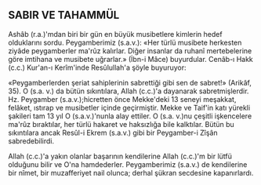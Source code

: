 ## SABIR VE TAHAMMÜL

Ashâb (r.a.)'mdan biri bir gün en büyük musibetlere kimlerin hedef olduklarını sordu. Peygamberimiz (s.a.v.): «Her türlü musibete herkesten ziyâde peygamberler ma'rûz kalır­lar. Diğer insanlar da ruhanî mertebelerine gö­re imtihana ve musibete uğrarlar.» (İbn-i Mâce) buyurdular. Cenâb-ı Hakk (c.c.) Kur'an-ı Kerîm'inde Resûlullah'a şöyle buyuruyor:

«Peygamberlerden şeriat sahiplerinin sab­rettiği gibi sen de sabret!» (Arikâf, 35). O (s.a. v.) da bütün sıkıntılara, Allah (c.c.)'a dayana­rak sabretmişlerdir. Hz. Peygamber (s.a.v.);hicretten önce Mekke'deki 13 seneyi meşak­kat, felâket, ıstırap ve musibetler içinde geçirmiştir. Mekke ve Taif'in katı yürekli şakileri tam 13 yıl O (s.a.v.)'nunla alay ettiler. O (s.a. v.)nu çeşitli işkencelere ma'rûz bıraktılar, her türlü hakaret ve haksızlığa bile kalktılar. Bü­tün bu sıkıntılara ancak Resûl-i Ekrem (s.a.v.) gibi bir Peygamber-i Zîşân sabredebilirdi.

Allah (c.c.)'a yakın olanlar başarının ken­dilerine Allah (c.c.)'m bir lütfü olduğunu bilir ve O'na hamdederler. Peygamberimiz (s.a.v.) de kendilerine bir nîmet, bir muzafferiyet nail olunca; derhal şükran secdesine kapanırlardı.
